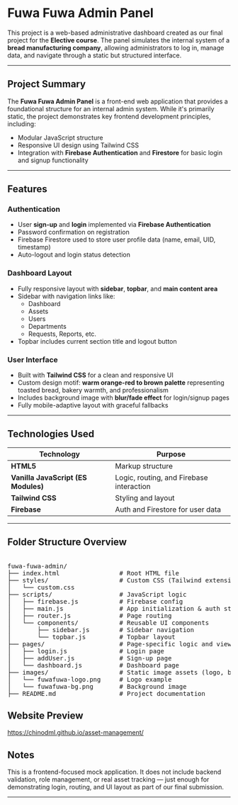 # Fuwa Fuwa Admin Panel
This project is a web-based administrative dashboard created as our final project for the **Elective course**. The panel simulates the internal system of a **bread manufacturing company**, allowing administrators to log in, manage data, and navigate through a static but structured interface.

---

## Project Summary

The **Fuwa Fuwa Admin Panel** is a front-end web application that provides a foundational structure for an internal admin system. While it's primarily static, the project demonstrates key frontend development principles, including:

- Modular JavaScript structure
- Responsive UI design using Tailwind CSS
- Integration with **Firebase Authentication** and **Firestore** for basic login and signup functionality

---

## Features

### Authentication
- User **sign-up** and **login** implemented via **Firebase Authentication**
- Password confirmation on registration
- Firebase Firestore used to store user profile data (name, email, UID, timestamp)
- Auto-logout and login status detection

### Dashboard Layout
- Fully responsive layout with **sidebar**, **topbar**, and **main content area**
- Sidebar with navigation links like:
  - Dashboard
  - Assets
  - Users
  - Departments
  - Requests, Reports, etc.
- Topbar includes current section title and logout button

### User Interface
- Built with **Tailwind CSS** for a clean and responsive UI
- Custom design motif: **warm orange-red to brown palette** representing toasted bread, bakery warmth, and professionalism
- Includes background image with **blur/fade effect** for login/signup pages
- Fully mobile-adaptive layout with graceful fallbacks

---

## Technologies Used

| Technology | Purpose |
|------------|---------|
| **HTML5** | Markup structure |
| **Vanilla JavaScript (ES Modules)** | Logic, routing, and Firebase interaction |
| **Tailwind CSS** | Styling and layout |
| **Firebase** | Auth and Firestore for user data |

---

## Folder Structure Overview
<pre> 
fuwa-fuwa-admin/
├── index.html                # Root HTML file
├── styles/                   # Custom CSS (Tailwind extensions)
│   └── custom.css
├── scripts/                  # JavaScript logic
│   ├── firebase.js           # Firebase config
│   ├── main.js               # App initialization & auth state management
│   ├── router.js             # Page routing
│   └── components/           # Reusable UI components
│       ├── sidebar.js        # Sidebar navigation
│       └── topbar.js         # Topbar layout
├── pages/                    # Page-specific logic and views
│   ├── login.js              # Login page
│   ├── addUser.js            # Sign-up page
│   └── dashboard.js          # Dashboard page
├── images/                   # Static image assets (logo, backgrounds, etc.)
│   └── fuwafuwa-logo.png     # Logo example
│   └── fuwafuwa-bg.png       # Background image
├── README.md                 # Project documentation  
</pre>

## Website Preview
https://chinodml.github.io/asset-management/

## Notes

This is a frontend-focused mock application. It does not include backend validation, role management, or real asset tracking — just enough for demonstrating login, routing, and UI layout as part of our final submission.

---


